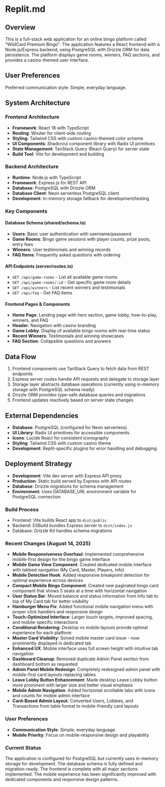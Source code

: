 # Replit.md

## Overview
This is a full-stack web application for an online bingo platform called "WildCard Premium Bingo". The application features a React frontend with a Node.js/Express backend, using PostgreSQL with Drizzle ORM for data persistence. The platform displays game rooms, winners, FAQ sections, and provides a casino-themed user interface.

## User Preferences
Preferred communication style: Simple, everyday language.

## System Architecture

### Frontend Architecture
- **Framework**: React 18 with TypeScript
- **Routing**: Wouter for client-side routing
- **Styling**: Tailwind CSS with custom casino-themed color scheme
- **UI Components**: Shadcn/ui component library with Radix UI primitives
- **State Management**: TanStack Query (React Query) for server state
- **Build Tool**: Vite for development and building

### Backend Architecture
- **Runtime**: Node.js with TypeScript
- **Framework**: Express.js for REST API
- **Database**: PostgreSQL with Drizzle ORM
- **Database Client**: Neon serverless PostgreSQL client
- **Development**: In-memory storage fallback for development/testing

### Key Components

#### Database Schema (shared/schema.ts)
- **Users**: Basic user authentication with username/password
- **Game Rooms**: Bingo game sessions with player counts, prize pools, entry fees
- **Winners**: User testimonials and winning records
- **FAQ Items**: Frequently asked questions with ordering

#### API Endpoints (server/routes.ts)
- `GET /api/game-rooms` - List all available game rooms
- `GET /api/game-rooms/:id` - Get specific game room details
- `GET /api/winners` - List recent winners and testimonials
- `GET /api/faq` - Get FAQ items

#### Frontend Pages & Components
- **Home Page**: Landing page with hero section, game lobby, how-to-play, winners, and FAQ
- **Header**: Navigation with casino branding
- **Game Lobby**: Display of available bingo rooms with real-time status
- **Recent Winners**: Testimonials and winning showcases
- **FAQ Section**: Collapsible questions and answers

## Data Flow
1. Frontend components use TanStack Query to fetch data from REST endpoints
2. Express server routes handle API requests and delegate to storage layer
3. Storage layer abstracts database operations (currently using in-memory storage with PostgreSQL schema ready)
4. Drizzle ORM provides type-safe database queries and migrations
5. Frontend updates reactively based on server state changes

## External Dependencies
- **Database**: PostgreSQL (configured for Neon serverless)
- **UI Library**: Radix UI primitives for accessible components
- **Icons**: Lucide React for consistent iconography
- **Styling**: Tailwind CSS with custom casino theme
- **Development**: Replit-specific plugins for error handling and debugging

## Deployment Strategy
- **Development**: Vite dev server with Express API proxy
- **Production**: Static build served by Express with API routes
- **Database**: Drizzle migrations for schema management
- **Environment**: Uses DATABASE_URL environment variable for PostgreSQL connection

### Build Process
- Frontend: Vite builds React app to `dist/public`
- Backend: ESBuild bundles Express server to `dist/index.js`
- Database: Drizzle Kit handles schema migrations

### Recent Changes (August 14, 2025)
- **Mobile Responsiveness Overhaul**: Implemented comprehensive mobile-first design for the bingo game interface
- **Mobile Game View Component**: Created dedicated mobile interface with tabbed navigation (My Card, Master, Players, Info)
- **Mobile Detection Hook**: Added responsive breakpoint detection for optimal experience across devices
- **Compact Mobile Bingo Component**: Created new paginated bingo card component that shows 5 seats at a time with horizontal navigation
- **User Status Bar**: Moved balance and status information from Info tab to top of My Card tab for better visibility
- **Hamburger Menu Fix**: Added functional mobile navigation menu with proper click handlers and responsive design
- **Touch-Optimized Interface**: Larger touch targets, improved spacing, and mobile-specific interactions
- **Conditional Rendering**: Desktop vs mobile layouts provide optimal experience for each platform
- **Master Card Visibility**: Solved mobile master card issue - now prominently displayed in dedicated tab
- **Enhanced UX**: Mobile interface uses full screen height with intuitive tab navigation
- **Dashboard Cleanup**: Removed duplicate Admin Panel section from dashboard bottom as requested
- **Admin Panel Mobile Redesign**: Completely redesigned admin panel with mobile-first card layouts replacing tables
- **Leave Lobby Button Enhancement**: Made desktop Leave Lobby button more prominent with larger size and better visual emphasis
- **Mobile Admin Navigation**: Added horizontal scrollable tabs with icons and counts for mobile admin interface
- **Card-Based Admin Layout**: Converted Users, Lobbies, and Transactions from table format to mobile-friendly card layouts

### User Preferences
- **Communication Style**: Simple, everyday language
- **Mobile Priority**: Focus on mobile-responsive design and playability

### Current Status
The application is configured for PostgreSQL but currently uses in-memory storage for development. The database schema is fully defined and migration-ready. The frontend is complete with all major sections implemented. The mobile experience has been significantly improved with dedicated components and responsive design patterns.